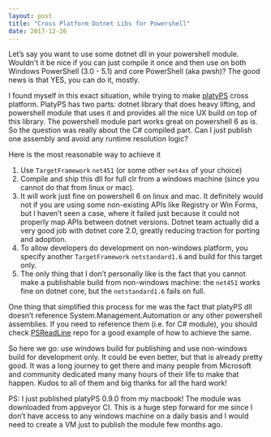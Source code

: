```yaml
---
layout: post
title: "Cross Platform Dotnet Libs for Powershell"
date: 2017-12-26
---
```


Let’s say you want to use some dotnet dll in your powershell module.
Wouldn't it be nice if you can just compile it once and then use on both Windows PowerShell (3.0 - 5.1) and core PowerShell (aka pwsh)?
The good news is that YES, you can do it, mostly.

I found myself in this exact situation, while trying to make [platyPS](https://github.com/PowerShell/platyPS) cross platform.
PlatyPS has two parts: dotnet library that does heavy lifting, and powershell module that uses it and provides all the nice UX build on top of this library.
The powershell module part works great on powershell 6 as is.
So the question was really about the C# compiled part.
Can I just publish one assembly and avoid any runtime resolution logic?

Here is the most reasonable way to achieve it

1. Use `TargetFramework` `net451` (or some other `net4xx` of your choice)
2. Compile and ship this dll for full clr from a windows machine (since you cannot do that from linux or mac).
3. It will work just fine on powershell 6 on linux and mac.
It definitely would not if you are using some non-existing APIs like Registry or Win Forms, but I haven’t seen a case, where it failed just because it could not properly map APIs between dotnet versions.
Dotnet team actually did a very good job with dotnet core 2.0, greatly reducing traction for porting and adoption.
4. To allow developers do development on non-windows platform, you specify another `TargetFramework` `netstandard1.6` and build for this target only.
5. The only thing that I don’t personally like is the fact that you cannot make a publishable build from non-windows machine: the `net451` works fine on dotnet core, but the `netstandard1.6` fails on full.

One thing that simplified this process for me was the fact that platyPS dll doesn’t reference System.Management.Automation or any other powershell assemblies.
If you need to reference them (i.e. for C# module), you should check [PSReadLine](https://github.com/lzybkr/PSReadLine) repo for a good example of how to achieve the same.

So here we go: use windows build for publishing and use non-windows build for development only.
It could be even better, but that is already pretty good.
It was a long journey to get there and many people from Microsoft and community dedicated many many hours of their life to make that happen.
Kudos to all of them and big thanks for all the hard work!

PS: I just published platyPS 0.9.0 from my macbook!
The module was downloaded from appveyor CI.
This is a huge step forward for me since I don’t have access to any windows machine on a daily basis and I would need to create a VM just to publish the module few months ago.

